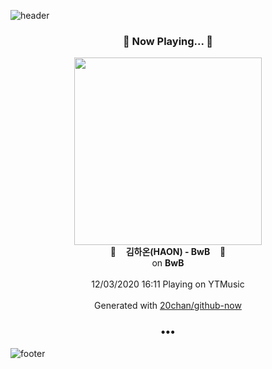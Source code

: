![header](https://capsule-render.vercel.app/api?type=wave&height=170&section=header&text=Hi.%20I'm%20SHIFT&fontColor=090707&fontAlignX=45&fontAlignY=65&fontSize=100)

<h3 align="center">🎵 Now Playing... 🎵</h3>
<p align="center">
  <a href="https://music.youtube.com/channel/UCa6xaGioOMH9tlLNlPI7OMQ">
    <img width="300" src="https://lh3.googleusercontent.com/MMowI9GtznoW-LF5zUabUADXVQEyuzZR7NoOFJZqWMz4q3QNUisDfbPDTnekk09pi8SPyWDCEn0u9Z8">
  </a>
  <br>
  🎵&nbsp&nbsp&nbsp <b>김하온(HAON) - BwB</b> &nbsp&nbsp&nbsp🎵
  <br>
  on <b>BwB</b>
  
  <br />
  <br />
  12/03/2020 16:11 Playing on YTMusic
  <br />
  <br />
  Generated with <a href="https://github.com/20chan/github-now">20chan/github-now</a>
</p>

<h3 align="center">•••</h3>

![footer](https://capsule-render.vercel.app/api?type=wave&height=150&section=footer)
